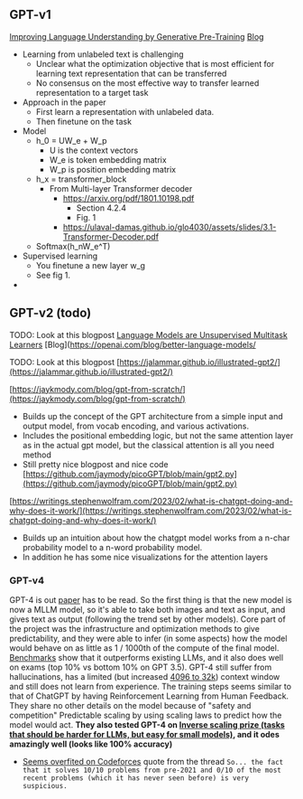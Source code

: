 ## GPT-v1

[Improving Language Understanding by Generative Pre-Training](https://cdn.openai.com/research-covers/language-unsupervised/language_understanding_paper.pdf)
[Blog](https://openai.com/blog/language-unsupervised/)

- Learning from unlabeled text is challenging
  - Unclear what the optimization objective that is most efficient for learning text representation that can be transferred
  - No consensus on the most effective way to transfer learned representation to a target task
- Approach in the paper 
  - First learn a representation with unlabeled data. 
  - Then finetune on the task
- Model
    - h_0 = UW_e + W_p
      - U is the context vectors
      - W_e is token embedding matrix
      - W_p is position embedding matrix
    - h_x = transformer_block
      - From Multi-layer Transformer decoder
        - https://arxiv.org/pdf/1801.10198.pdf
          - Section 4.2.4
          - Fig. 1
        - https://ulaval-damas.github.io/glo4030/assets/slides/3.1-Transformer-Decoder.pdf
    - Softmax(h_nW_e^T)
- Supervised learning
    - You finetune a new layer w_g
    - See fig 1.
- 


## GPT-v2 (todo)
TODO: Look at this blogpost
[Language Models are Unsupervised Multitask Learners](https://cdn.openai.com/better-language-models/language_models_are_unsupervised_multitask_learners.pdf)
[Blog](https://openai.com/blog/better-language-models/

TODO: Look at this blogpost
[https://jalammar.github.io/illustrated-gpt2/](https://jalammar.github.io/illustrated-gpt2/)

[https://jaykmody.com/blog/gpt-from-scratch/](https://jaykmody.com/blog/gpt-from-scratch/)
- Builds up the concept of the GPT architecture from a simple input and output model, from vocab encoding, and various activations.
- Includes the positional embedding logic, but not the same attention layer as in the actual gpt model, but the classical attention is all you need method
- Still pretty nice blogpost and nice code [https://github.com/jaymody/picoGPT/blob/main/gpt2.py](https://github.com/jaymody/picoGPT/blob/main/gpt2.py)

[https://writings.stephenwolfram.com/2023/02/what-is-chatgpt-doing-and-why-does-it-work/](https://writings.stephenwolfram.com/2023/02/what-is-chatgpt-doing-and-why-does-it-work/)
- Builds up an intuition about how the chatgpt model works from a n-char probability model to a n-word probability model.
- In addition he has some nice visualizations for the attention layers

### GPT-v4 
GPT-4 is out [paper](https://cdn.openai.com/papers/gpt-4.pdf) has to be read.
So the first thing is that the new model is now a MLLM model, so it's able to take both images and text as input, and gives text as output (following the trend set by other models).
Core part of the project was the infrastructure and optimization methods to give predictability, and they were able to infer (in some aspects) how the model would behave on as little as 1 / 1000th of the compute of the final model.
[Benchmarks](https://twitter.com/SilasAlberti/status/1635693275230380032) show that it outperforms existing LLMs, and it also does well on exams (top 10% vs bottom 10% on GPT 3.5).
GPT-4 still suffer from hallucinations, has a limited (but increased [4096 to 32k](https://twitter.com/nbashaw/status/1635689092515233792)) context window and still does not learn from experience.
The training steps seems similar to that of ChatGPT by having Reinforcement Learning from Human Feedback. They share no other details on the model because of "safety and competition"
Predictable scaling by using scaling laws to predict how the model would act.
**They also tested GPT-4 on [Inverse scaling prize (tasks that should be harder for LLMs, but easy for small models)](https://github.com/inverse-scaling/prize), and it odes amazingly well (looks like 100% accuracy)**



- [Seems overfited on Codeforces](https://twitter.com/cHHillee/status/1635790330854526981) quote from the thread `So... the fact that it solves 10/10 problems from pre-2021 and 0/10 of the most recent problems (which it has never seen before) is very suspicious.`


